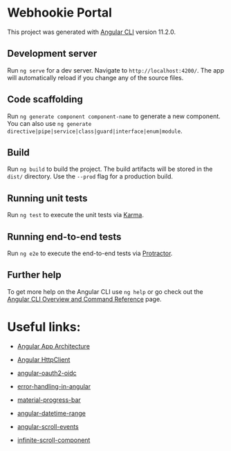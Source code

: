# Webhookie Portal

This project was generated with [Angular CLI](https://github.com/angular/angular-cli) version 11.2.0.

## Development server

Run `ng serve` for a dev server. Navigate to `http://localhost:4200/`. The app will automatically reload if you change any of the source files.

## Code scaffolding

Run `ng generate component component-name` to generate a new component. You can also use `ng generate directive|pipe|service|class|guard|interface|enum|module`.

## Build

Run `ng build` to build the project. The build artifacts will be stored in the `dist/` directory. Use the `--prod` flag for a production build.

## Running unit tests

Run `ng test` to execute the unit tests via [Karma](https://karma-runner.github.io).

## Running end-to-end tests

Run `ng e2e` to execute the end-to-end tests via [Protractor](http://www.protractortest.org/).

## Further help

To get more help on the Angular CLI use `ng help` or go check out the [Angular CLI Overview and Command Reference](https://angular.io/cli) page.

# Useful links:
- [Angular App Architecture](https://medium.com/@tomastrajan/how-to-build-epic-angular-app-with-clean-architecture-91640ed1656)
- [Angular HttpClient](https://www.techiediaries.com/angular/angular-httpclient-9-8-service-api-calls-and-fetching-data/)
- [angular-oauth2-oidc](https://manfredsteyer.github.io/angular-oauth2-oidc/docs/index.html)
- [error-handling-in-angular](https://medium.com/angular-in-depth/expecting-the-unexpected-best-practices-for-error-handling-in-angular-21c3662ef9e4)
- [material-progress-bar](https://www.positronx.io/angular-material-progress-bar-tutorial-example/)

- [angular-datetime-range](https://github.com/g1eb/angular-datetime-range#readme)
- [angular-scroll-events](https://github.com/g1eb/angular-scroll-events)
- [infinite-scroll-component](https://netbasal.com/build-an-infinite-scroll-component-in-angular-a9c16907a94d)
